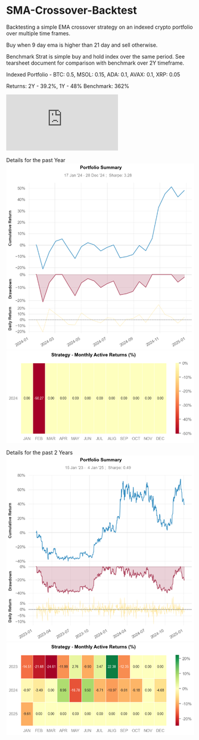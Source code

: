 # SMA-Crossover-Backtest

 Backtesting a simple EMA crossover strategy on an indexed crypto portfolio over multiple time frames.

 Buy when 9 day ema is higher than 21 day and sell otherwise.
 
 Benchmark Strat is simple buy and hold index over the same period. See tearsheet document for comparison with benchmark over 2Y timeframe.

Indexed Portfolio - BTC: 0.5, MSOL: 0.15, ADA: 0.1, AVAX: 0.1, XRP: 0.05

Returns: 2Y -  39.2%, 1Y - 48%
Benchmark: 362%

![See Full 2Y Report](https://github.com/ayodeji-0/SMA-Crossover-Backtest/blob/main/EMA%20Crossover%20Strat%20-%20Index%20Backtest%20-%202Y.pdf)

Details for the past Year
![Returns and Drawdowns - 1Y](https://github.com/ayodeji-0/SMA-Crossover-Backtest/blob/main/Returns%20and%20Drawdowns%20-%201Y.png)
![Monthly Return Table - 1Y](https://github.com/ayodeji-0/SMA-Crossover-Backtest/blob/main/Monthly%20Return%20Table%20-%201Y.png)

Details for the past 2 Years
![Returns and Drawdowns - 2Y](https://github.com/ayodeji-0/SMA-Crossover-Backtest/blob/main/Returns%20and%20Drawdowns.png)
![Monthly Return Table - 2Y](https://github.com/ayodeji-0/SMA-Crossover-Backtest/blob/main/Monthly%20Return%20Table.png)

